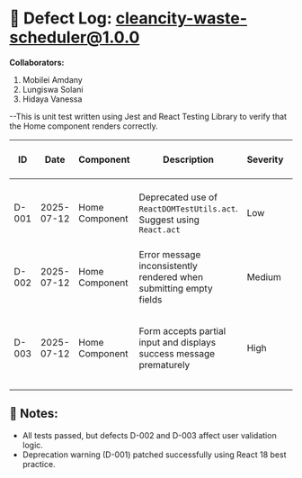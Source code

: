 # 🐛 Defect Log: cleancity-waste-scheduler@1.0.0

**Collaborators:**
1. Mobilei Amdany
2. Lungiswa Solani
3. Hidaya Vanessa

--This is unit test written using Jest and React Testing Library to verify that the Home component renders correctly.

| ID    | Date       | Component       | Description                                                                 | Severity | Steps to Reproduce                                                                | Environment         | Status     | Related Test Case |
|-------|------------|-----------------|------------------------------------------------------------------------------|----------|------------------------------------------------------------------------------------|---------------------|------------|--------------------|
| D-001 | 2025-07-12 | Home Component  | Deprecated use of `ReactDOMTestUtils.act`. Suggest using `React.act`        | Low      | Run `npm test` <br> Observe deprecation warning in console                       | React 18, Jest      | Resolved   | TC-001             |
| D-002 | 2025-07-12 | Home Component  | Error message inconsistently rendered when submitting empty fields          | Medium   | Submit blank form <br> Validate error output                                     | Chrome v116         | Open       | TC-002             |
| D-003 | 2025-07-12 | Home Component  | Form accepts partial input and displays success message prematurely         | High     | Fill only name <br> Submit form <br> Observe success output                      | Local dev server     | In Progress| TC-003             |

## 📎 Notes:
- All tests passed, but defects D-002 and D-003 affect user validation logic.
- Deprecation warning (D-001) patched successfully using React 18 best practice.


